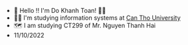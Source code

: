 - 👋 Hello !! I'm Do Khanh Toan! 🙏🏻
- 👨‍🎓 I'm studying information systems at [Can Tho University](https://www.ctu.edu.vn/)
- 🗺 I am studying CT299 of Mr. Nguyen Thanh Hai
- 11/10/2022
